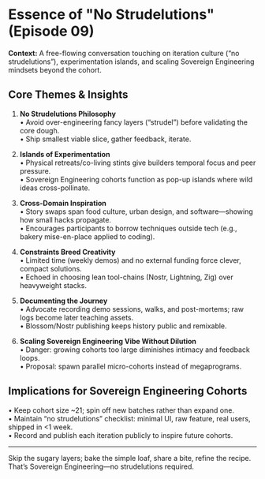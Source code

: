 # Essence of "No Strudelutions" (Episode 09)

**Context:** A free-flowing conversation touching on iteration culture (“no strudelutions”), experimentation islands, and scaling Sovereign Engineering mindsets beyond the cohort.

## Core Themes & Insights

1. **No Strudelutions Philosophy**  
   • Avoid over-engineering fancy layers (“strudel”) before validating the core dough.  
   • Ship smallest viable slice, gather feedback, iterate.

2. **Islands of Experimentation**  
   • Physical retreats/co-living stints give builders temporal focus and peer pressure.  
   • Sovereign Engineering cohorts function as pop-up islands where wild ideas cross-pollinate.

3. **Cross-Domain Inspiration**  
   • Story swaps span food culture, urban design, and software—showing how small hacks propagate.  
   • Encourages participants to borrow techniques outside tech (e.g., bakery mise-en-place applied to coding).

4. **Constraints Breed Creativity**  
   • Limited time (weekly demos) and no external funding force clever, compact solutions.  
   • Echoed in choosing lean tool-chains (Nostr, Lightning, Zig) over heavyweight stacks.

5. **Documenting the Journey**  
   • Advocate recording demo sessions, walks, and post-mortems; raw logs become later teaching assets.  
   • Blossom/Nostr publishing keeps history public and remixable.

6. **Scaling Sovereign Engineering Vibe Without Dilution**  
   • Danger: growing cohorts too large diminishes intimacy and feedback loops.  
   • Proposal: spawn parallel micro-cohorts instead of megaprograms.

## Implications for Sovereign Engineering Cohorts

• Keep cohort size ~21; spin off new batches rather than expand one.  
• Maintain “no strudelutions” checklist: minimal UI, raw feature, real users, shipped in <1 week.  
• Record and publish each iteration publicly to inspire future cohorts.

---

Skip the sugary layers; bake the simple loaf, share a bite, refine the recipe. That’s Sovereign Engineering—no strudelutions required.
